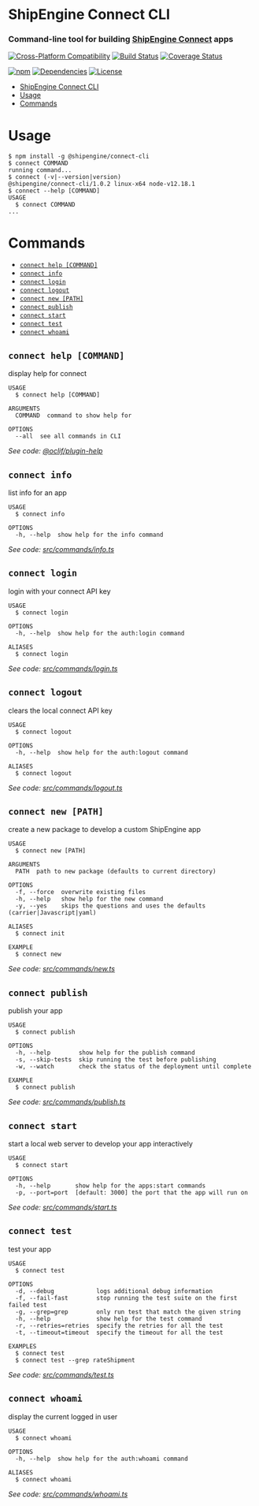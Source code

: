 # ShipEngine Connect CLI

### Command-line tool for building [ShipEngine Connect](https://connect.shipengine.com/docs/) apps

[![Cross-Platform Compatibility](https://shipengine.github.io/img/badges/os-badges.svg)](https://github.com/ShipEngine/connect-cli/actions)
[![Build Status](https://github.com/ShipEngine/connect-cli/workflows/CI-CD/badge.svg)](https://github.com/ShipEngine/connect-cli/actions)
[![Coverage Status](https://coveralls.io/repos/github/ShipEngine/connect-cli/badge.svg?branch=master)](https://coveralls.io/github/ShipEngine/connect-cli)

[![npm](https://img.shields.io/npm/v/@shipengine/connect-cli.svg)](https://www.npmjs.com/package/@shipengine/connect-cli)
[![Dependencies](https://david-dm.org/ShipEngine/connect-cli.svg)](https://david-dm.org/ShipEngine/connect-cli)
[![License](https://img.shields.io/npm/l/@shipengine/connect-cli.svg)](LICENSE)

<!-- toc -->
* [ShipEngine Connect CLI](#shipengine-connect-cli)
* [Usage](#usage)
* [Commands](#commands)
<!-- tocstop -->

# Usage

<!-- usage -->
```sh-session
$ npm install -g @shipengine/connect-cli
$ connect COMMAND
running command...
$ connect (-v|--version|version)
@shipengine/connect-cli/1.0.2 linux-x64 node-v12.18.1
$ connect --help [COMMAND]
USAGE
  $ connect COMMAND
...
```
<!-- usagestop -->

# Commands

<!-- commands -->
* [`connect help [COMMAND]`](#connect-help-command)
* [`connect info`](#connect-info)
* [`connect login`](#connect-login)
* [`connect logout`](#connect-logout)
* [`connect new [PATH]`](#connect-new-path)
* [`connect publish`](#connect-publish)
* [`connect start`](#connect-start)
* [`connect test`](#connect-test)
* [`connect whoami`](#connect-whoami)

## `connect help [COMMAND]`

display help for connect

```
USAGE
  $ connect help [COMMAND]

ARGUMENTS
  COMMAND  command to show help for

OPTIONS
  --all  see all commands in CLI
```

_See code: [@oclif/plugin-help](https://github.com/oclif/plugin-help/blob/v3.2.0/src/commands/help.ts)_

## `connect info`

list info for an app

```
USAGE
  $ connect info

OPTIONS
  -h, --help  show help for the info command
```

_See code: [src/commands/info.ts](https://github.com/ShipEngine/connect-cli/blob/v1.0.2/src/commands/info.ts)_

## `connect login`

login with your connect API key

```
USAGE
  $ connect login

OPTIONS
  -h, --help  show help for the auth:login command

ALIASES
  $ connect login
```

_See code: [src/commands/login.ts](https://github.com/ShipEngine/connect-cli/blob/v1.0.2/src/commands/login.ts)_

## `connect logout`

clears the local connect API key

```
USAGE
  $ connect logout

OPTIONS
  -h, --help  show help for the auth:logout command

ALIASES
  $ connect logout
```

_See code: [src/commands/logout.ts](https://github.com/ShipEngine/connect-cli/blob/v1.0.2/src/commands/logout.ts)_

## `connect new [PATH]`

create a new package to develop a custom ShipEngine app

```
USAGE
  $ connect new [PATH]

ARGUMENTS
  PATH  path to new package (defaults to current directory)

OPTIONS
  -f, --force  overwrite existing files
  -h, --help   show help for the new command
  -y, --yes    skips the questions and uses the defaults (carrier|Javascript|yaml)

ALIASES
  $ connect init

EXAMPLE
  $ connect new
```

_See code: [src/commands/new.ts](https://github.com/ShipEngine/connect-cli/blob/v1.0.2/src/commands/new.ts)_

## `connect publish`

publish your app

```
USAGE
  $ connect publish

OPTIONS
  -h, --help        show help for the publish command
  -s, --skip-tests  skip running the test before publishing
  -w, --watch       check the status of the deployment until complete

EXAMPLE
  $ connect publish
```

_See code: [src/commands/publish.ts](https://github.com/ShipEngine/connect-cli/blob/v1.0.2/src/commands/publish.ts)_

## `connect start`

start a local web server to develop your app interactively

```
USAGE
  $ connect start

OPTIONS
  -h, --help       show help for the apps:start commands
  -p, --port=port  [default: 3000] the port that the app will run on
```

_See code: [src/commands/start.ts](https://github.com/ShipEngine/connect-cli/blob/v1.0.2/src/commands/start.ts)_

## `connect test`

test your app

```
USAGE
  $ connect test

OPTIONS
  -d, --debug            logs additional debug information
  -f, --fail-fast        stop running the test suite on the first failed test
  -g, --grep=grep        only run test that match the given string
  -h, --help             show help for the test command
  -r, --retries=retries  specify the retries for all the test
  -t, --timeout=timeout  specify the timeout for all the test

EXAMPLES
  $ connect test
  $ connect test --grep rateShipment
```

_See code: [src/commands/test.ts](https://github.com/ShipEngine/connect-cli/blob/v1.0.2/src/commands/test.ts)_

## `connect whoami`

display the current logged in user

```
USAGE
  $ connect whoami

OPTIONS
  -h, --help  show help for the auth:whoami command

ALIASES
  $ connect whoami
```

_See code: [src/commands/whoami.ts](https://github.com/ShipEngine/connect-cli/blob/v1.0.2/src/commands/whoami.ts)_
<!-- commandsstop -->
